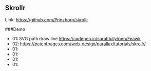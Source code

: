 

## Skrollr
Link: https://github.com/Prinzhorn/skrollr

###Demo

- 01: SVG path draw line https://codepen.io/sarahtully/pen/Eeawk 
- 02: https://potentpages.com/web-design/parallax/tutorials/skrollr/
- 01: 
- 01: 
- 01:
- 01: 

